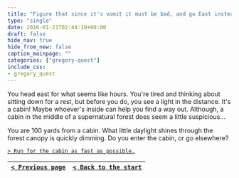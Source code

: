 ```yaml
---
title: "Figure that since it's vomit it must be bad, and go East instead."
type: "single"
date: 2016-01-21T02:44:19+00:00
draft: false
hide_nav: true
hide_from_new: false
caption_mainpage: ""
categories: ["gregory-quest"]
include_css:
- gregory_quest
---
```


You head east for what seems like hours. You're tired and thinking about sitting down for a rest, but before you do, you see a light in the distance. It's a cabin! Maybe whoever's inside can help you find a way out. Although, a cabin in the middle of a supernatural forest does seem a little suspicious…

You are 100 yards from a cabin. What little daylight shines through the forest canopy is quickly dimming. Do you enter the cabin, or go elsewhere?

[``> Run for the cabin as fast as possible.``](../11)

|[``< Previous page``](../9)|[``< Back to the start``](../)|
|---|---|